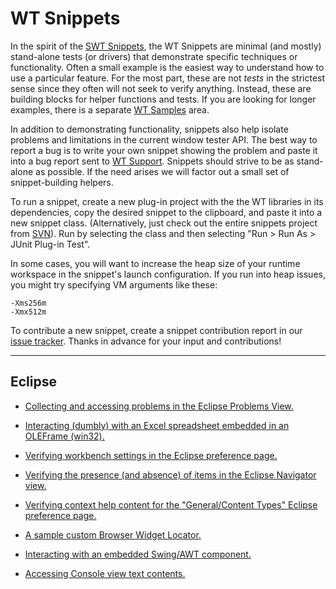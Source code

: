 # WT Snippets #

In the spirit of the [SWT Snippets](http://www.eclipse.org/swt/snippets/), the WT Snippets are minimal (and mostly) stand-alone tests (or drivers) that demonstrate specific techniques or functionality. Often a small example is the easiest way to understand how to use a particular feature.  For the most part, these are not _tests_ in the strictest sense since they often will not seek to verify anything.  Instead, these are building blocks for helper functions and tests.  If you are looking for longer examples, there is a separate [WT Samples](WTSamples.md) area.

In addition to demonstrating functionality, snippets also help isolate problems and limitations in the current window tester API. The best way to report a bug is to write your own snippet showing the problem and paste it into a bug report sent to [WT Support](mailto:wintest-support@instantiations.com).  Snippets should strive to be as stand-alone as possible.  If the need arises we will factor out a small set of snippet-building helpers.

To run a snippet, create a new plug-in project with the the WT libraries in its dependencies, copy the desired snippet to the clipboard, and paste it into a new snippet class.   (Alternatively, just check out the entire snippets project from [SVN](http://code.google.com/p/wt-commons/source/checkout)).  Run by selecting the class and then selecting "Run > Run As > JUnit Plug-in Test".

In some cases, you will want to increase the heap size of your runtime workspace in the snippet's launch configuration.  If you run into heap issues, you might try specifying VM arguments like these:

```
-Xms256m
-Xmx512m
```

To contribute a new snippet, create a snippet contribution report in our [issue tracker](http://code.google.com/p/wt-commons/issues/entry).  Thanks in advance for your input and contributions!


---


## Eclipse ##

  * [Collecting and accessing problems in the Eclipse Problems View.](http://code.google.com/p/wt-commons/source/browse/trunk/org.wtc.snippets/src/org/wtc/snippets/eclipse/Snippet001CollectProblems.java)

  * [Interacting (dumbly) with an Excel spreadsheet embedded in an OLEFrame (win32).](http://code.google.com/p/wt-commons/source/browse/trunk/org.wtc.snippets/src/org/wtc/snippets/eclipse/Snippet002OLE.java)

  * [Verifying workbench settings in the Eclipse preference page.](http://code.google.com/p/wt-commons/source/browse/trunk/org.wtc.snippets/src/org/wtc/snippets/eclipse/Snippet003PreferencePageAsserts.java)

  * [Verifying the presence (and absence) of items in the Eclipse Navigator view.](http://code.google.com/p/wt-commons/source/browse/trunk/org.wtc.snippets/src/org/wtc/snippets/eclipse/Snippet004VerifyTreeContents.java)

  * [Verifying context help content for the "General/Content Types" Eclipse preference page.](http://code.google.com/p/wt-commons/source/browse/trunk/org.wtc.snippets/src/org/wtc/snippets/eclipse/Snippet005VerifyDynamicHelpContents.java)

  * [A sample custom Browser Widget Locator.](http://code.google.com/p/wt-commons/source/browse/trunk/org.wtc.snippets/src/org/wtc/snippets/eclipse/Snippet006CustomBrowserLocator.java)

  * [Interacting with an embedded Swing/AWT component.](http://code.google.com/p/wt-commons/source/browse/trunk/org.wtc.snippets/src/org/wtc/snippets/eclipse/Snippet007EmbeddedSwing.java)


  * [Accessing Console view text contents.](http://code.google.com/p/wt-commons/source/browse/trunk/org.wtc.snippets/src/org/wtc/snippets/eclipse/Snippet008ConsoleViewHasTextAssertion.java)